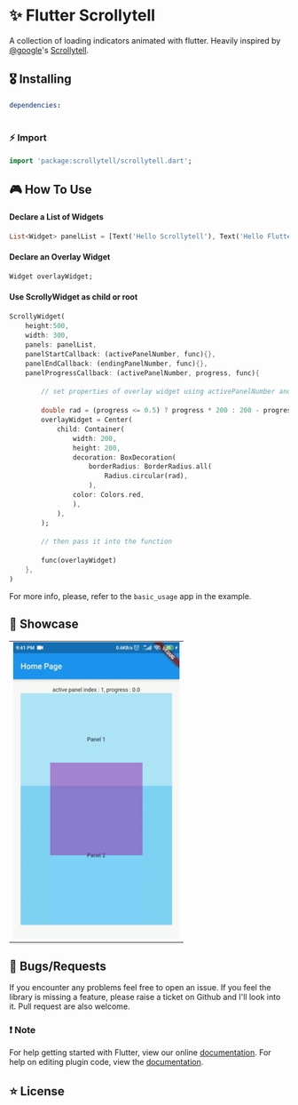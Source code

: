# ✨ Flutter  Scrollytell


A collection of loading indicators animated with flutter. Heavily inspired by [@google](https://github.com/google)'s [Scrollytell](https://github.com/google/scrollytell).

## 🎖 Installing

```yaml
dependencies:
  
```

### ⚡️ Import

```dart
import 'package:scrollytell/scrollytell.dart';
```

## 🎮 How To Use
#### Declare a List of Widgets
```dart
List<Widget> panelList = [Text('Hello Scrollytell'), Text('Hello Flutter')];
```
#### Declare an Overlay Widget
```dart
Widget overlayWidget;
```
#### Use ScrollyWidget as child or root
```dart
ScrollyWidget(
    height:500,
    width: 300,
    panels: panelList,
    panelStartCallback: (activePanelNumber, func){},
    panelEndCallback: (endingPanelNumber, func){},
    panelProgressCallback: (activePanelNumber, progress, func){
    
        // set properties of overlay widget using activePanelNumber and progress
        
        double rad = (progress <= 0.5) ? progress * 200 : 200 - progress * 200;
        overlayWidget = Center(
            child: Container(
                width: 200,
                height: 200,
                decoration: BoxDecoration(
                    borderRadius: BorderRadius.all(
                        Radius.circular(rad),
                    ),
                color: Colors.red,
                ),
            ),
        );
        
        // then pass it into the function
        
        func(overlayWidget)
    },
)
```

For more info, please, refer to the `basic_usage` app in the example.

## 🚀 Showcase

<table>
  <tr>
    <td align="center">
      <img src="https://raw.githubusercontent.com/mdg-iitr/scrollytell/master/screenshots/BasicUsage.gif" width="300px">
    </td>
  </tr>
</table>


## 🐛 Bugs/Requests

If you encounter any problems feel free to open an issue. If you feel the library is
missing a feature, please raise a ticket on Github and I'll look into it.
Pull request are also welcome.

### ❗️ Note

For help getting started with Flutter, view our online [documentation](https://flutter.io/).
For help on editing plugin code, view the [documentation](https://flutter.io/platform-plugins/#edit-code).

## ⭐️ License

